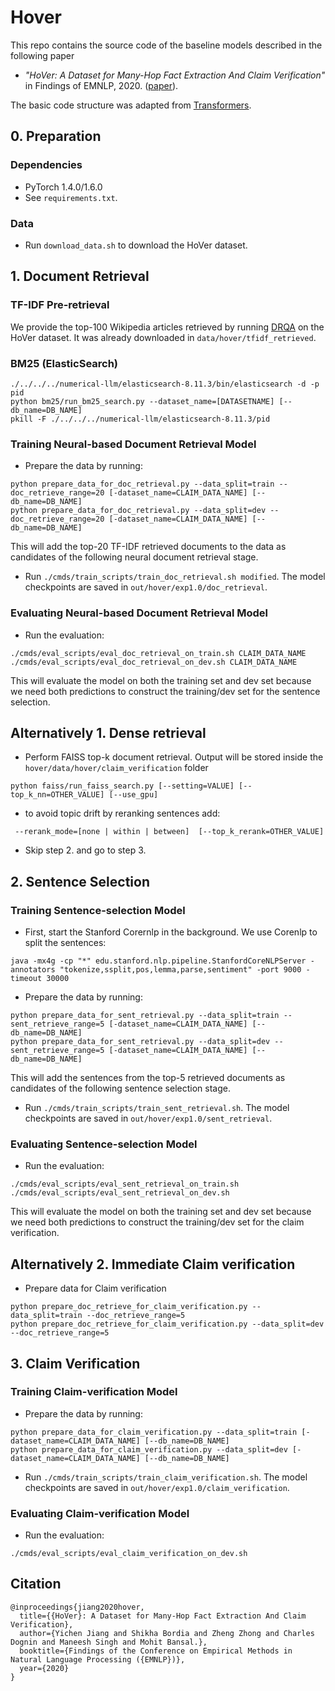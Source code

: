 # Hover
This repo contains the source code of the baseline models described in the following paper 
* *"HoVer: A Dataset for Many-Hop Fact Extraction And Claim Verification"* in Findings of EMNLP, 2020. ([paper](https://arxiv.org/abs/2011.03088)).

The basic code structure was adapted from [Transformers](https://github.com/huggingface/transformers).

## 0. Preparation
### Dependencies
* PyTorch 1.4.0/1.6.0
* See `requirements.txt`.

### Data
* Run `download_data.sh` to download the HoVer dataset.


## 1. Document Retrieval
### TF-IDF Pre-retrieval
We provide the top-100 Wikipedia articles retrieved by running [DRQA](https://github.com/facebookresearch/DrQA) on the HoVer dataset. It was already downloaded in `data/hover/tfidf_retrieved`.

### BM25 (ElasticSearch)
```
./../../../numerical-llm/elasticsearch-8.11.3/bin/elasticsearch -d -p pid  
python bm25/run_bm25_search.py --dataset_name=[DATASETNAME] [--db_name=DB_NAME]
pkill -F ./../../../numerical-llm/elasticsearch-8.11.3/pid
```

### Training Neural-based Document Retrieval Model
* Prepare the data by running:
```
python prepare_data_for_doc_retrieval.py --data_split=train --doc_retrieve_range=20 [-dataset_name=CLAIM_DATA_NAME] [--db_name=DB_NAME]
python prepare_data_for_doc_retrieval.py --data_split=dev --doc_retrieve_range=20 [-dataset_name=CLAIM_DATA_NAME] [--db_name=DB_NAME]
```
This will add the top-20 TF-IDF retrieved documents to the data as candidates of the following neural document retrieval stage.

* Run `./cmds/train_scripts/train_doc_retrieval.sh modified`. The model checkpoints are saved in `out/hover/exp1.0/doc_retrieval`.

### Evaluating Neural-based Document Retrieval Model
* Run the evaluation:
```
./cmds/eval_scripts/eval_doc_retrieval_on_train.sh CLAIM_DATA_NAME
./cmds/eval_scripts/eval_doc_retrieval_on_dev.sh CLAIM_DATA_NAME
``` 
This will evaluate the model on both the training set and dev set because we need both predictions to construct the training/dev set for the sentence selection.

## Alternatively 1. Dense retrieval
* Perform FAISS top-k document retrieval. Output will be stored inside the `hover/data/hover/claim_verification` folder
```
python faiss/run_faiss_search.py [--setting=VALUE] [--top_k_nn=OTHER_VALUE] [--use_gpu]
```
* to avoid topic drift by reranking sentences add:
```
 --rerank_mode=[none | within | between]  [--top_k_rerank=OTHER_VALUE]
```
* Skip step 2. and go to step 3.

## 2. Sentence Selection
### Training Sentence-selection Model
* First, start the Stanford Corernlp in the background. We use Corenlp to split the sentences:
```
java -mx4g -cp "*" edu.stanford.nlp.pipeline.StanfordCoreNLPServer -annotators "tokenize,ssplit,pos,lemma,parse,sentiment" -port 9000 -timeout 30000
```

* Prepare the data by running:
```
python prepare_data_for_sent_retrieval.py --data_split=train --sent_retrieve_range=5 [-dataset_name=CLAIM_DATA_NAME] [--db_name=DB_NAME]
python prepare_data_for_sent_retrieval.py --data_split=dev --sent_retrieve_range=5 [-dataset_name=CLAIM_DATA_NAME] [--db_name=DB_NAME]
```
This will add the sentences from the top-5 retrieved documents as candidates of the following sentence selection stage.

* Run `./cmds/train_scripts/train_sent_retrieval.sh`. The model checkpoints are saved in `out/hover/exp1.0/sent_retrieval`.



### Evaluating Sentence-selection Model
* Run the evaluation:
```
./cmds/eval_scripts/eval_sent_retrieval_on_train.sh
./cmds/eval_scripts/eval_sent_retrieval_on_dev.sh
``` 
This will evaluate the model on both the training set and dev set because we need both predictions to construct the training/dev set for the claim verification.

## Alternatively 2. Immediate Claim verification
* Prepare data for Claim verification
```
python prepare_doc_retrieve_for_claim_verification.py --data_split=train --doc_retrieve_range=5
python prepare_doc_retrieve_for_claim_verification.py --data_split=dev --doc_retrieve_range=5
```

## 3. Claim Verification
### Training Claim-verification Model
* Prepare the data by running:
```
python prepare_data_for_claim_verification.py --data_split=train [-dataset_name=CLAIM_DATA_NAME] [--db_name=DB_NAME]
python prepare_data_for_claim_verification.py --data_split=dev [-dataset_name=CLAIM_DATA_NAME] [--db_name=DB_NAME]
```

* Run `./cmds/train_scripts/train_claim_verification.sh`. The model checkpoints are saved in `out/hover/exp1.0/claim_verification`.

### Evaluating Claim-verification Model
* Run the evaluation:
```
./cmds/eval_scripts/eval_claim_verification_on_dev.sh
```

## Citation
```
@inproceedings{jiang2020hover,
  title={{HoVer}: A Dataset for Many-Hop Fact Extraction And Claim Verification},
  author={Yichen Jiang and Shikha Bordia and Zheng Zhong and Charles Dognin and Maneesh Singh and Mohit Bansal.},
  booktitle={Findings of the Conference on Empirical Methods in Natural Language Processing ({EMNLP})},
  year={2020}
}
```